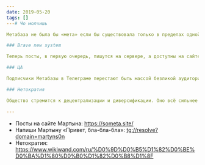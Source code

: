 ```yaml
---
date: 2019-05-20
tags: []
---# Чо молчишь

Метабаза не была бы «мета» если бы существовала только в пределах одной платформы. Речь про Телеграм. Именно поэтому Мартын делает систему, с помощью которой Метабаза будeт доступнa более широкой аудитории.

### Brave new system

Теперь посты, в первую очередь, пишутся на сервере, а доступны на сайте. Затем попадают в Телеграм, а после и на другие платформы. Это расширяет возможности по развитию Метабазы. Ценой стали время, внимание и молчание.

### ЦА

Подписчики Метабазы в Телеграме перестают быть массой безликой аудитории, которую надо расширять. Теперь для Мартына это добровольно заинтересованные люди, каждого из которых он хотел бы знать лично. Происходит смещение внимания с продвижения в массы на внутренние связи и процесс. От количества к качеству, иначе говоря.

### Нетократия

Общество стремится к децентрализации и диверсификации. Оно всё сильнее дробится. Формируются многочисленные и плотные микросообщества с уникальными интересами. Это близко к идее о Нетократии — формe управления обществом будущего, со своими социальными классами.

---
```


- Посты на сайте Мартына: https://someta.site/
- Напиши Мартыну «Привет, бла-бла-бла»: <tg://resolve?domain=martyns0n>
- Нетократия: https://www.wikiwand.com/ru/%D0%9D%D0%B5%D1%82%D0%BE%D0%BA%D1%80%D0%B0%D1%82%D0%B8%D1%8F
